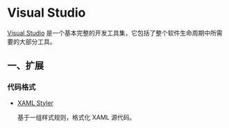 # Visual Studio

[Visual Studio](https://visualstudio.microsoft.com/) 是一个基本完整的开发工具集，它包括了整个软件生命周期中所需要的大部分工具。

## 一、扩展

### 代码格式

- [XAML Styler](https://marketplace.visualstudio.com/items?itemName=TeamXavalon.XAMLStyler2022)

  基于一组样式规则，格式化 XAML 源代码。

